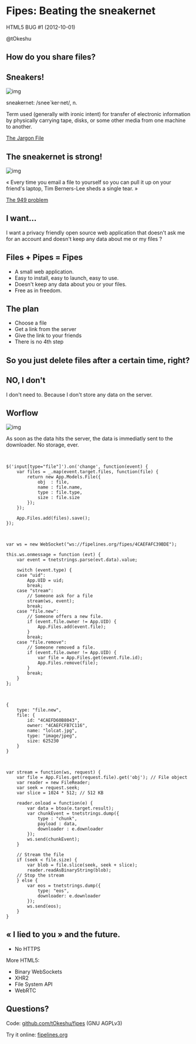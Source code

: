 Fipes: Beating the sneakernet
=============================

HTML5 BUG #1 (2012-10-01)

@tOkeshu

## How do you share files?

## Sneakers!

![img](/assets/images/my-shoes-by-daveybot.jpg)

sneakernet: /snee´ker·net/, n.

Term used (generally with ironic intent) for transfer of electronic
information by physically carrying tape, disks, or some other media
from one machine to another.

[The Jargon File](http://catb.org/jargon/html/S/sneakernet.html)

## The sneakernet is strong!

![img](/assets/images/xkcd-949-file-transfer.png)

« Every time you email a file to yourself so you can pull it up on
your friend's laptop, Tim Berners-Lee sheds a single tear. »

[The 949 problem](https://xkcd.com/949/)

## I want...

I want a privacy friendly open source web application that doesn't ask
me for an account and doesn't keep any data about me or my files ?

## Files + Pipes = Fipes

  - A small web application.
  - Easy to install, easy to launch, easy to use.
  - Doesn't keep any data about you or your files.
  - Free as in freedom.

## The plan

- Choose a file
- Get a link from the server
- Give the link to your friends
- There is no 4th step

## So you just delete files after a certain time, right?

## NO, I don't

I don't need to. Because I don't store any data on the server.

## Worflow

![img](/assets/images/fipes-workflow.png)

As soon as the data hits the server, the data is immediatly sent to the
downloader. No storage, ever.

##

<pre><code data-language="javascript">
$('input[type="file"]').on('change', function(event) {
    var files = _.map(event.target.files, function(file) {
        return new App.Models.File({
            obj  : file,
            name : file.name,
            type : file.type,
            size : file.size
        });
    });

    App.Files.add(files).save();
});
</code></pre>

##

<pre><code data-language="javascript">
var ws = new WebSocket("ws://fipelines.org/fipes/4CAEFAFC39BDE");

this.ws.onmessage = function (evt) {
    var event = tnetstrings.parse(evt.data).value;

    switch (event.type) {
    case "uid":
        App.UID = uid;
        break;
    case "stream":
        // Someone ask for a file
        stream(ws, event);
        break;
    case "file.new":
        // Someone offers a new file.
        if (event.file.owner != App.UID) {
            App.Files.add(event.file);
        }
        break;
    case "file.remove":
        // Someone removed a file.
        if (event.file.owner != App.UID) {
            var file = App.Files.get(event.file.id);
            App.Files.remove(file);
        }
        break;
    }
};
</code></pre>

##

<pre><code data-language="javascript">
{
    type: "file.new",
    file: {
        id: "4CAEFD60B8043",
        owner: "4CAEFCFB7C116",
        name: "lolcat.jpg",
        type: "image/jpeg",
        size: 625230
    }
}
</code></pre>

##

<pre><code data-language="javascript">
var stream = function(ws, request) {
    var file = App.Files.get(request.file).get('obj'); // File object
    var reader = new FileReader;
    var seek = request.seek;
    var slice = 1024 * 512; // 512 KB

    reader.onload = function(e) {
        var data = btoa(e.target.result);
        var chunkEvent = tnetstrings.dump({
            type : "chunk",
            payload : data,
            downloader : e.downloader
        });
        ws.send(chunkEvent);
    }

    // Stream the file
    if (seek < file.size) {
        var blob = file.slice(seek, seek + slice);
        reader.readAsBinaryString(blob);
    // Stop the stream
    } else {
        var eos = tnetstrings.dump({
            type: "eos",
            downloader: e.downloader
        });
        ws.send(eos);
    }
}
</code></pre>

## « I lied to you » and the future.

- No HTTPS

More HTML5:

- Binary WebSockets
- XHR2
- File System API
- WebRTC

## Questions?

Code: [github.com/tOkeshu/fipes](https://github.com/tOkeshu/fipes) (GNU AGPLv3)

Try it online: [fipelines.org](http://fipelines.org)


